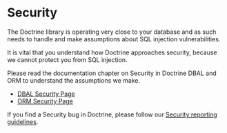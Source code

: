 Security
========

The Doctrine library is operating very close to your database and as such needs
to handle and make assumptions about SQL injection vulnerabilities.

It is vital that you understand how Doctrine approaches security, because
we cannot protect you from SQL injection.

Please read the documentation chapter on Security in Doctrine DBAL and ORM to
understand the assumptions we make.

- [DBAL Security Page](https://www.doctrine-project.org/projects/doctrine-dbal/en/stable/reference/security.html)
- [ORM Security Page](https://www.doctrine-project.org/projects/doctrine-orm/en/stable/reference/security.html)

If you find a Security bug in Doctrine, please follow our
[Security reporting guidelines](https://www.doctrine-project.org/policies/security.html#reporting).
